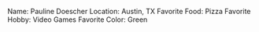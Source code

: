  Name: Pauline Doescher
 Location: Austin, TX
 Favorite Food: Pizza
 Favorite Hobby: Video Games
 Favorite Color: Green
